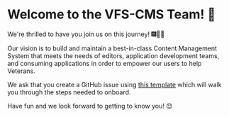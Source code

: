 # Welcome to the VFS-CMS Team! 👋
We're thrilled to have you join us on this journey! 🎆🎉🙌

Our vision is to build and maintain a best-in-class Content Management System that meets the needs of editors, application development teams, and consuming applications in order to empower our users to help Veterans.

We ask that you create a GitHub issue using [this template](https://github.com/department-of-veterans-affairs/va.gov-cms/issues/new?assignees=&labels=Onboarding&template=cms-team-member-onboarding.md&title=Onboarding%3A+%3Cinsert_name%3E) which will walk you through the steps needed to onboard.

Have fun and we look forward to getting to know you! 😊
